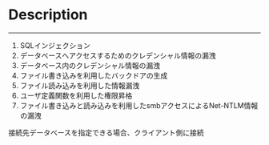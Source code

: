 # Description
----

1. SQLインジェクション
1. データベースへアクセスするためのクレデンシャル情報の漏洩
1. データベース内のクレデンシャル情報の漏洩
1. ファイル書き込みを利用したバックドアの生成
1. ファイル読み込みを利用した情報漏洩
1. ユーザ定義関数を利用した権限昇格
1. ファイル書き込みと読み込みを利用したsmbアクセスによるNet-NTLM情報の漏洩

接続先データベースを指定できる場合、クライアント側に接続